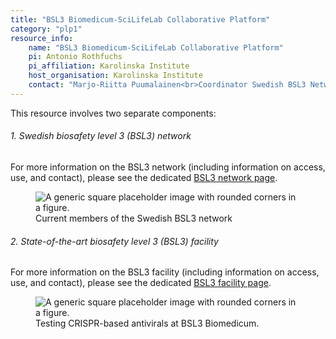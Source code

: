 ```yaml
---
title: "BSL3 Biomedicum-SciLifeLab Collaborative Platform"
category: "plp1"
resource_info:
    name: "BSL3 Biomedicum-SciLifeLab Collaborative Platform"
    pi: Antonio Rothfuchs
    pi_affiliation: Karolinska Institute
    host_organisation: Karolinska Institute
    contact: "Marjo-Riitta Puumalainen<br>Coordinator Swedish BSL3 Network<br>Email: [marjo-riitta.puumalainen@ki.se](mailto:marjo-riitta.puumalainen@ki.se)<br><br>Antonio Gigliotti Rothfuchs<br>BSL3 Director<br>Email: [antonio.rothfuchs@ki.se](mailto:antonio.rothfuchs@ki.se)"
---
```


This resource involves two separate components:

###### 1. Swedish biosafety level 3 (BSL3) network

For more information on the BSL3 network (including information on access, use, and contact), please see the dedicated [BSL3 network page](/resources-subprojects/bsl3-network/).

<figure class="figure">
  <img src="/resorces/bsl3-network-members.png" class="figure-img img-fluid" alt="A generic square placeholder image with rounded corners in a figure.">
  <figcaption class="figure-caption">Current members of the Swedish BSL3 network</figcaption>
</figure>

###### 2. State-of-the-art biosafety level 3 (BSL3) facility

For more information on the BSL3 facility (including information on access, use, and contact), please see the dedicated [BSL3 facility page](/resources-subprojects/bsl3-facility/).

<figure class="figure">
  <img src="/resorces/bsl3-facility-crispr-based-antiviral.png" class="figure-img img-fluid" alt="A generic square placeholder image with rounded corners in a figure.">
  <figcaption class="figure-caption">Testing CRISPR-based antivirals at BSL3 Biomedicum.</figcaption>
</figure>

